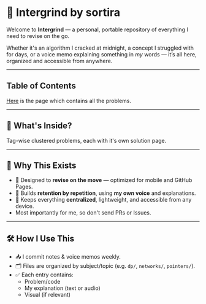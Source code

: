 # 📘 Intergrind by sortira

Welcome to **Intergrind** — a personal, portable repository of everything I need to revise on the go.

Whether it's an algorithm I cracked at midnight, a concept I struggled with for days, or a voice memo explaining something in *my* words — it’s all here, organized and accessible from anywhere.

---

## Table of Contents

[Here](intergrind/table-of-contents) is the page which contains all the problems.

---

## 📂 What's Inside?

Tag-wise clustered problems, each with it's own solution page.

---

## 🚀 Why This Exists

- 📱 Designed to **revise on the move** — optimized for mobile and GitHub Pages.
- 🧠 Builds **retention by repetition**, using **my own voice** and explanations.
- 🎯 Keeps everything **centralized**, lightweight, and accessible from any device.
- Most importantly for me, so don't send PRs or Issues.

---

## 🛠️ How I Use This

- 📥 I commit notes & voice memos weekly.
- 🗂️ Files are organized by subject/topic (e.g. `dp/`, `networks/`, `pointers/`).
- ✅ Each entry contains:
  - Problem/code
  - My explanation (text or audio)
  - Visual (if relevant)


